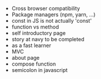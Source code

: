 * Cross browser compatibility
* Package managers (npm, yarn, ...)
* const in JS is not actually 'const'
* function vs method
* self introductory page
* story at navy to be completed
* as a fast learner 
* MVC
* about page
* compose function
* semicolon in javascript